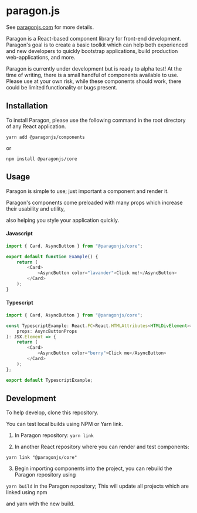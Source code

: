# paragon.js

See [paragonjs.com](https://paragonjs.com) for more details.

Paragon is a React-based component library for front-end development. Paragon's goal is to create a
basic toolkit which can help both experienced and new developers to quickly bootstrap applications,
build production web-applications, and more.

Paragon is currently under development but is ready to alpha test! At the time of writing, there is
a small handful of components available to use. Please use at your own risk, while these components
should work, there could be limited functionality or bugs present.

## Installation

To install Paragon, please use the following command in the root directory of any React application.

```
yarn add @paragonjs/components
```

or

```
npm install @paragonjs/core
```

## Usage

Paragon is simple to use; just important a component and render it.

Paragon's components come preloaded with many props which increase their usability and utility,

also helping you style your application quickly.

#### Javascript

```js
import { Card, AsyncButton } from "@paragonjs/core";

export default function Example() {
    return (
        <Card>
            <AsyncButton color="lavander">Click me!</AsyncButton>
        </Card>
    );
}
```

#### Typescript

```ts
import { Card, AsyncButton } from "@paragonjs/core";

const TypescriptExample: React.FC<React.HTMLAttributes<HTMLDivElement>> = (
    props: AsyncButtonProps
): JSX.Element => {
    return (
        <Card>
            <AsyncButton color="berry">Click me</AsyncButton>
        </Card>
    );
};

export default TypescriptExample;
```

## Development

To help develop, clone this repository.

You can test local builds using NPM or Yarn link.

1. In Paragon repository: `yarn link`

2. In another React repository where you can render and test components:

```
yarn link "@paragonjs/core"
```

3. Begin importing components into the project, you can rebuild the Paragon repository using

`yarn build` in the Paragon repository; This will update all projects which are linked using npm

and yarn with the new build.
